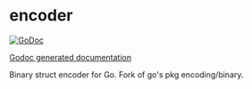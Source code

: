 encoder
=======

[![GoDoc](http://godoc.org/github.com//skycoin/skycoin/src/cipher/encoder?status.png)](http://godoc.org/github.com/skycoin/skycoin/src/cipher/encoder)

[Godoc generated documentation](https://godoc.org/github.com/skycoin/skycoin/src/cipher/encoder)

Binary struct encoder for Go.  Fork of go's pkg encoding/binary.
